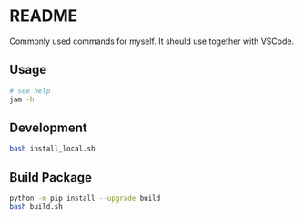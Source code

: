 # README

Commonly used commands for myself. It should use together with VSCode.

## Usage

```bash
# see help
jam -h
```

## Development

```sh
bash install_local.sh
```

## Build Package

```sh
python -m pip install --upgrade build
bash build.sh
```
